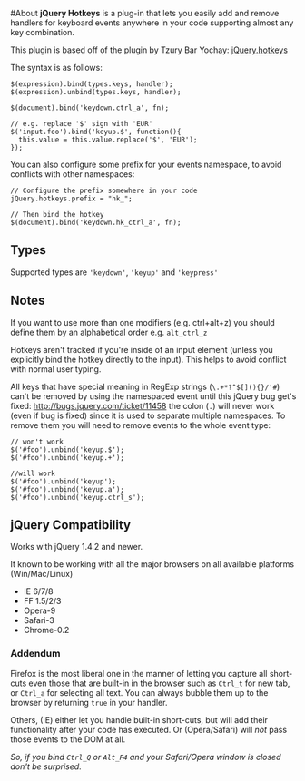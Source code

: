 #About
**jQuery Hotkeys** is a plug-in that lets you easily add and remove handlers for keyboard events anywhere in your code supporting almost any key combination.

This plugin is based off of the plugin by Tzury Bar Yochay: [jQuery.hotkeys](http://github.com/tzuryby/hotkeys)

The syntax is as follows:

    $(expression).bind(types.keys, handler);
    $(expression).unbind(types.keys, handler);

    $(document).bind('keydown.ctrl_a', fn);

    // e.g. replace '$' sign with 'EUR'
    $('input.foo').bind('keyup.$', function(){
      this.value = this.value.replace('$', 'EUR');
    });

You can also configure some prefix for your events namespace, to avoid conflicts with other namespaces:

    // Configure the prefix somewhere in your code
    jQuery.hotkeys.prefix = "hk_";

    // Then bind the hotkey
    $(document).bind('keydown.hk_ctrl_a', fn);

## Types
Supported types are `'keydown'`, `'keyup'` and `'keypress'`

## Notes

If you want to use more than one modifiers (e.g. ctrl+alt+z) you should define them by an alphabetical order e.g. `alt_ctrl_z`

Hotkeys aren't tracked if you're inside of an input element (unless you explicitly bind the hotkey directly to the input). This helps to avoid conflict with normal user typing.

All keys that have special meaning in RegExp strings (`\.+*?^$[](){}/'#`) can't
be removed by using the namespaced event until this jQuery bug get's fixed:
http://bugs.jquery.com/ticket/11458 the colon (`.`) will never work (even if bug
is fixed) since it is used to separate multiple namespaces. To remove them you
will need to remove events to the whole event type:

    // won't work
    $('#foo').unbind('keyup.$');
    $('#foo').unbind('keyup.+');

    //will work
    $('#foo').unbind('keyup');
    $('#foo').unbind('keyup.a');
    $('#foo').unbind('keyup.ctrl_s');


## jQuery Compatibility

Works with jQuery 1.4.2 and newer.

It known to be working with all the major browsers on all available platforms (Win/Mac/Linux)

 * IE 6/7/8
 * FF 1.5/2/3
 * Opera-9
 * Safari-3
 * Chrome-0.2

### Addendum

Firefox is the most liberal one in the manner of letting you capture all short-cuts even those that are built-in in the browser such as `Ctrl_t` for new tab, or `Ctrl_a` for selecting all text. You can always bubble them up to the browser by returning `true` in your handler.

Others, (IE) either let you handle built-in short-cuts, but will add their functionality after your code has executed. Or (Opera/Safari) will *not* pass those events to the DOM at all.

*So, if you bind `Ctrl_Q` or `Alt_F4` and your Safari/Opera window is closed don't be surprised.*
